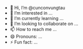 - 👋 Hi, I’m @cunconvungtau
- 👀 I’m interested in ...
- 🌱 I’m currently learning ...
- 💞️ I’m looking to collaborate on ...
- 📫 How to reach me ...
- 😄 Pronouns: ...
- ⚡ Fun fact: ...

<!---
cunconvungtau/cunconvungtau is a ✨ special ✨ repository because its `README.md` (this file) appears on your GitHub profile.
You can click the Preview link to take a look at your changes.
--->
